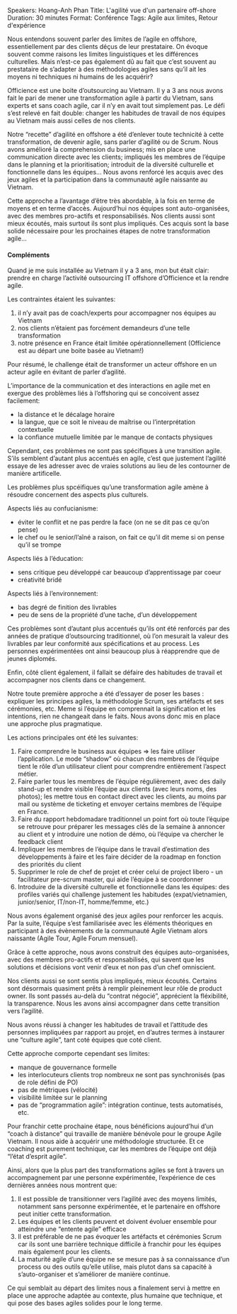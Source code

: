 Speakers: Hoang-Anh Phan
Title: L'agilité vue d'un partenaire off-shore
Duration: 30 minutes
Format: Conférence
Tags: Agile aux limites, Retour d'expérience

Nous entendons souvent parler des limites de l’agile en offshore, essentiellement par des clients déçus de leur prestataire.
On évoque souvent comme raisons les limites linguistiques et les différences culturelles.
Mais n’est-ce pas également dû au fait que c’est souvent au prestataire de s’adapter à des méthodologies agiles sans qu’il ait les moyens ni techniques ni humains de les acquérir?

Officience est une boite d’outsourcing au Vietnam.
Il y a 3 ans nous avons fait le pari de mener une transformation agile à partir du Vietnam, sans experts et sans coach agile, car il n’y en avait tout simplement pas.
Le défi s’est relevé en fait double: changer les habitudes de travail de nos équipes au Vietnam mais aussi celles de nos clients.

Notre “recette” d’agilité en offshore a été d’enlever toute technicité à cette transformation, de devenir agile, sans parler d’agilité ou de Scrum.
Nous avons amélioré la comprehension du business; mis en place une communication directe avec les clients; impliqués les membres de l’équipe dans le planning et la prioritisation;  introduit de la diversité culturelle et fonctionnelle dans les équipes...
Nous avons renforcé les acquis avec des jeux agiles et la participation dans la communauté agile naissante au Vietnam.

Cette approche a l’avantage d’être très abordable, à la fois en terme de moyens et en terme d’accès.
Aujourd’hui nos équipes sont auto-organisées, avec des membres pro-actifs et responsabilisés.
Nos clients aussi sont mieux écoutés, mais surtout ils sont plus impliqués.
Ces acquis sont la base solide nécessaire pour les prochaines étapes de notre transformation agile...

#### Compléments

Quand je me suis installée au Vietnam  il y a 3 ans, mon but était clair: prendre en charge l’activité outsourcing IT offshore d’Officience et la rendre agile.

Les contraintes étaient les suivantes:

1. il n’y avait pas de coach/experts pour accompagner nos équipes au Vietnam
2. nos clients n’étaient pas forcément demandeurs d’une telle transformation
3. notre présence en France était limitée opérationnellement (Officience est au départ une boite basée au Vietnam!)

Pour résumé, le challenge était de transformer un acteur offshore en un acteur agile en évitant de parler d’agilité.

L’importance de la communication et des interactions en agile met en exergue des problèmes liés à l’offshoring qui se concoivent assez facilement:

- la distance et le décalage horaire
- la langue, que ce soit le niveau de maîtrise ou l’interprétation contextuelle
- la confiance mutuelle limitée par le manque de contacts physiques

Cependant, ces problèmes ne sont pas spécifiques à une transition agile.
S’ils semblent d’autant plus accentués en agile, c’est que justement l’agilité essaye de les adresser avec de vraies solutions au lieu de les contourner de manière artificelle.

Les problèmes plus spcéifiques qu’une transformation agile amène à résoudre concernent des aspects plus culturels.

Aspects liés au confucianisme:

- éviter le conflit et ne pas perdre la face (on ne se dit pas ce qu’on pense)
- le chef ou le senior/l’aîné a raison, on fait ce qu’il dit meme si on pense qu’il se trompe

Aspects liés à l’éducation:

- sens critique peu développé car beaucoup d’apprentissage par coeur
- créativité bridé

Aspects liés à l’environnement:

- bas degré de finition des livrables
- peu de sens de la propriété d’une tache, d’un développement

Ces problèmes sont d’autant plus accentués qu’ils ont été renforcés par des années de pratique d’outsourcing traditionnel, où l’on mesurait la valeur des livrables par leur conformité aux spécifications et au process.
Les personnes expérimentées ont ainsi beaucoup plus à réapprendre que de jeunes diplomés.

Enfin, côté client également, il fallait se défaire des habitudes de travail et accompagner nos clients dans ce changement.

Notre toute première approche a été d’essayer de poser les bases : expliquer les principes agiles, la méthodologie Scrum, ses artéfacts et ses cérémonies, etc.
Meme si l’équipe en comprennait la signification et les intentions, rien ne changeait dans le faits.
Nous avons donc mis en place une approche plus pragmatique.

Les actions principales ont été les suivantes:

1. Faire comprendre le business aux équipes => les faire utiliser l’application.
Le mode “shadow” où chacun des membres de l’équipe tient le rôle d’un utilisateur client pour comprendre entièrement l’aspect métier.
2. Faire parler tous les membres de l’équipe régulièrement, avec des daily stand-up et rendre visible l’équipe aux clients (avec leurs noms, des photos); les mettre tous en contact direct avec les clients, au moins par mail ou système de ticketing et envoyer certains membres de l’équipe en France.
3. Faire du rapport hebdomadare traditionnel un point fort où toute l’équipe se retrouve pour préparer les messages clés de la semaine à annoncer au client et y introduire une notion de démo, où l’équipe va chercher le feedback client
4. Impliquer les membres de l’équipe dans le travail d’estimation des développements à faire et les faire décider de la roadmap en fonction des priorités du client
5. Supprimer le role de chef de projet et créer celui de project libero - un facilitateur pre-scrum master, qui aide l’équipe à se coordonner
6. Introduire de la diversité culturelle et fonctionnelle dans les équipes: des profiles variés qui challenge justement les habitudes (expat/vietnamien, junior/senior, IT/non-IT, homme/femme, etc.)

Nous avons également organisé des jeux agiles pour renforcer les acquis.
Par la suite, l’équipe s’est familiarisée avec les éléments théoriques en participant à des évènements de la communauté Agile Vietnam alors naissante (Agile Tour, Agile Forum mensuel).

Grâce à cette approche, nous avons construit des équipes auto-organisées, avec des membres pro-actifs et responsabilisés, qui savent que les solutions et décisions vont venir d’eux et non pas d’un chef omniscient.

Nos clients aussi se sont sentis plus impliqués, mieux écoutés.
Certains sont désormais quasiment prêts à remplir pleinement leur rôle de product owner. Ils sont passés au-delà du “contrat négocié”, apprécient la fléxibilité, la transparence. Nous les avons ainsi accompagner dans cette transition vers l’agilité.

Nous avons réussi à changer les habitudes de travail et l’attitude des personnes impliquées par rapport au projet, en d’autres termes à instaurer une “culture agile”, tant coté équipes que coté client.

Cette approche comporte cependant ses limites:

- manque de gouvernance formelle
- les interlocuteurs clients trop nombreux ne sont pas synchronisés (pas de role défini de PO)
- pas de métriques (vélocité)
- visibilité limitée sur le planning
- pas de “programmation agile”: intégration continue, tests automatisés, etc.

Pour franchir cette prochaine étape, nous bénéficions aujourd’hui d’un “coach à distance” qui travaille de manière bénévole pour le groupe Agile Vietnam.
Il nous aide à acquérir une méthodologie structurée.
Et ce coaching est purement technique, car les membres de l’équipe ont déjà “l’état d’esprit agile”.

Ainsi, alors que la plus part des transformations agiles se font à travers un accompagnement par une personne expérimentée, l’expérience de ces dernières années nous montrent que:

1. Il est possible de transitionner vers l’agilité avec des moyens limités, notamment sans personne expérimentée, et le partenaire en offshore peut initier cette transformation.
2. Les équipes et les clients peuvent et doivent évoluer ensemble pour atteindre une “entente agile” efficace
3. Il est préférable de ne pas évoquer les artéfacts et cérémonies Scrum car ils sont une barrière technique difficile à franchir pour les équipes mais également pour les clients.
4. La maturité agile d’une équipe ne se mesure pas à sa connaissance d’un process ou des outils qu’elle utilise, mais plutot dans sa capacité à s’auto-organiser et s’améliorer de manière continue.

Ce qui semblait au départ des limites nous a finalement servi à mettre en place une approche adaptée au contexte, plus humaine que technique, et qui pose des bases agiles solides pour le long terme.
